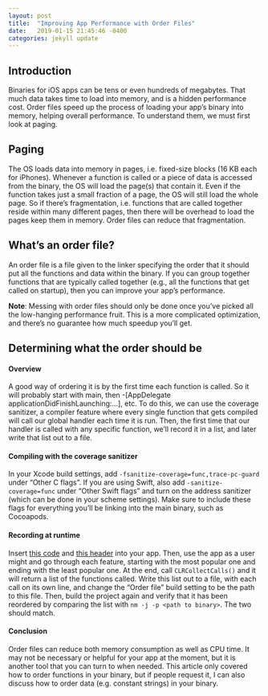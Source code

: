 ```yaml
---
layout: post
title:  "Improving App Performance with Order Files"
date:   2019-01-15 21:45:46 -0400
categories: jekyll update
---
```


## Introduction

Binaries for iOS apps can be tens or even hundreds of megabytes. That much data takes time to load into memory, and is a hidden performance cost. Order files speed up the process of loading your app’s binary into memory, helping overall performance. To understand them, we must first look at paging.

## Paging

The OS loads data into memory in pages, i.e. fixed-size blocks (16 KB each for iPhones). Whenever a function is called or a piece of data is accessed from the binary, the OS will load the page(s) that contain it. Even if the function takes just a small fraction of a page, the OS will still load the whole page. So if there’s fragmentation, i.e. functions that are called together reside within many different pages, then there will be overhead to load the pages keep them in memory. Order files can reduce that fragmentation.

## What’s an order file?

An order file is a file given to the linker specifying the order that it should put all the functions and data within the binary. If you can group together functions that are typically called together (e.g., all the functions that get called on startup), then you can improve your app’s performance.

__Note__: Messing with order files should only be done once you’ve picked all the low-hanging performance fruit. This is a more complicated optimization, and there’s no guarantee how much speedup you’ll get.

## Determining what the order should be

#### Overview

A good way of ordering it is by the first time each function is called. So it will probably start with main, then -[AppDelegate applicationDidFinishLaunching:…], etc. To do this, we can use the coverage sanitizer, a compiler feature where every single function that gets compiled will call our global handler each time it is run. Then, the first time that our handler is called with any specific function, we’ll record it in a list, and later write that list out to a file.

#### Compiling with the coverage sanitizer

In your Xcode build settings, add `-fsanitize-coverage=func,trace-pc-guard` under “Other C flags”. If you are using Swift, also add `-sanitize-coverage=func` under “Other Swift flags” and turn on the address sanitizer (which can be done in your scheme settings). Make sure to include these flags for everything you’ll be linking into the main binary, such as Cocoapods.

#### Recording at runtime

Insert [this code](https://gist.github.com/michaeleisel/111fed9bf8dc46d2c08a0a30b940171e) and [this header](https://gist.github.com/michaeleisel/c1739427d8990752181110b508fd3cad) into your app. Then, use the app as a user might and go through each feature, starting with the most popular one and ending with the least popular one. At the end, call `CLRCollectCalls()` and it will return a list of the functions called. Write this list out to a file, with each call on its own line, and change the “Order file” build setting to be the path to this file. Then, build the project again and verify that it has been reordered by comparing the list with `nm -j -p <path to binary>`. The two should match.

#### Conclusion

Order files can reduce both memory consumption as well as CPU time. It may not be necessary or helpful for your app at the moment, but it is another tool that you can turn to when needed. This article only covered how to order functions in your binary, but if people request it, I can also discuss how to order data (e.g. constant strings) in your binary.
